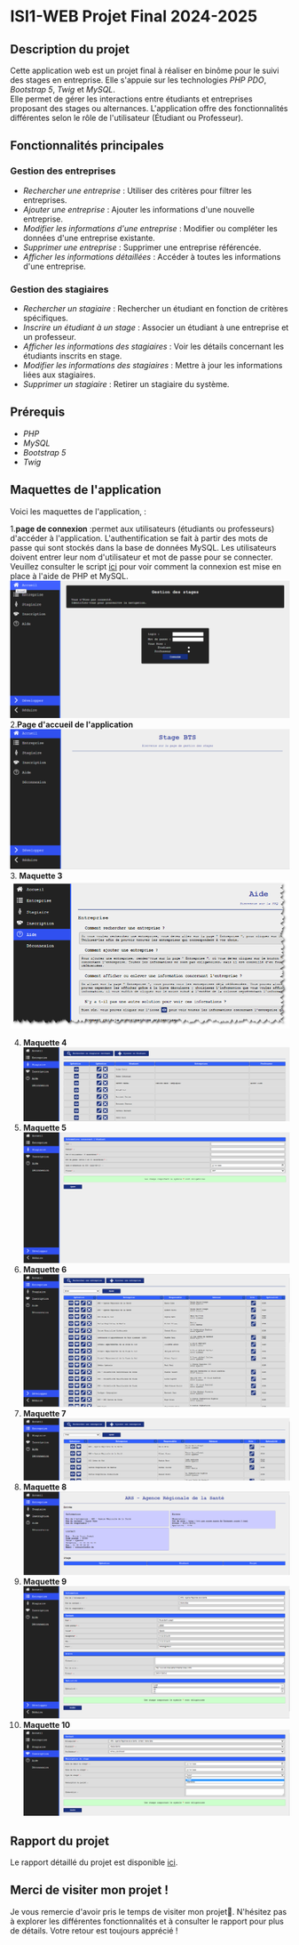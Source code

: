 # ISI1-WEB Projet Final 2024-2025

## Description du projet
Cette application web est un projet final à réaliser en binôme pour le suivi des stages en entreprise. Elle s'appuie sur les technologies *PHP PDO*, *Bootstrap 5*, *Twig* et *MySQL*.  
Elle permet de gérer les interactions entre étudiants et entreprises proposant des stages ou alternances. L'application offre des fonctionnalités différentes selon le rôle de l'utilisateur (Étudiant ou Professeur).

## Fonctionnalités principales
### Gestion des entreprises
- *Rechercher une entreprise* : Utiliser des critères pour filtrer les entreprises.
- *Ajouter une entreprise* : Ajouter les informations d'une nouvelle entreprise.
- *Modifier les informations d'une entreprise* : Modifier ou compléter les données d'une entreprise existante.
- *Supprimer une entreprise* : Supprimer une entreprise référencée.
- *Afficher les informations détaillées* : Accéder à toutes les informations d'une entreprise.

### Gestion des stagiaires
- *Rechercher un stagiaire* : Rechercher un étudiant en fonction de critères spécifiques.
- *Inscrire un étudiant à un stage* : Associer un étudiant à une entreprise et un professeur.
- *Afficher les informations des stagiaires* : Voir les détails concernant les étudiants inscrits en stage.
- *Modifier les informations des stagiaires* : Mettre à jour les informations liées aux stagiaires.
- *Supprimer un stagiaire* : Retirer un stagiaire du système.

## Prérequis
- *PHP* 
- *MySQL* 
- *Bootstrap 5* 
- *Twig*

## Maquettes de l'application
Voici les maquettes de l'application, :

1.**page de connexion** :permet aux utilisateurs (étudiants ou professeurs) d'accéder à l'application. L'authentification se fait à partir des mots de passe qui sont stockés dans la base de données MySQL. Les utilisateurs doivent entrer leur nom d'utilisateur et mot de passe pour se connecter.
Veuillez consulter le script [ici](https://github.com/QALLOUJ/WEBAPPLICATION/blob/master/chemin/vers/ton/script.php) pour voir comment la connexion est mise en place à l'aide de PHP et MySQL.
   ![Page login](https://github.com/QALLOUJ/WEBAPPLICATION/raw/master/Maquettes-Ecran/logAppli.png)
2.**Page d'accueil de l'application**  
   ![Page d'accueil](https://github.com/QALLOUJ/WEBAPPLICATION/raw/master/Maquettes-Ecran/accueilAppli.png)
3. **Maquette 3**  
   ![Maquette 3](https://github.com/QALLOUJ/WEBAPPLICATION/raw/master/Maquettes-Ecran/pageAide.png)
   
4. **Maquette 4**  
   ![Maquette 4](https://github.com/QALLOUJ/WEBAPPLICATION/raw/master/Maquettes-Ecran/listeEtudiantStage.png)
5. **Maquette 5**  
   ![Maquette 5](https://github.com/QALLOUJ/WEBAPPLICATION/raw/master/Maquettes-Ecran/ficheEtudiant.png)
6. **Maquette 6**  
   ![Maquette 6](https://github.com/QALLOUJ/WEBAPPLICATION/raw/master/Maquettes-Ecran/entreprise-vueProf.png)
7. **Maquette 7**  
   ![Maquette 4](https://github.com/QALLOUJ/WEBAPPLICATION/raw/master/Maquettes-Ecran/entreprise-vueEtudiant.png)
8. **Maquette 8**  
   ![Maquette 4](https://github.com/QALLOUJ/WEBAPPLICATION/raw/master/Maquettes-Ecran/entreprise-vueDescription.png)
9. **Maquette 9**  
   ![Maquette 4](https://github.com/QALLOUJ/WEBAPPLICATION/raw/master/Maquettes-Ecran/entreprise-vueCreation.png)
10. **Maquette 10**  
   ![Maquette 4](https://github.com/QALLOUJ/WEBAPPLICATION/raw/master/Maquettes-Ecran/descriptionStage.png)
   

   

## Rapport du projet
Le rapport détaillé du projet est disponible [ici](https://github.com/QALLOUJ/WEBAPPLICATION/raw/master/Maquettes-Ecran/rapport.pdf).

## Merci de visiter mon projet !
Je vous remercie d'avoir pris le temps de visiter mon projet💙. N'hésitez pas à explorer les différentes fonctionnalités et à consulter le rapport pour plus de détails. Votre retour est toujours apprécié !
